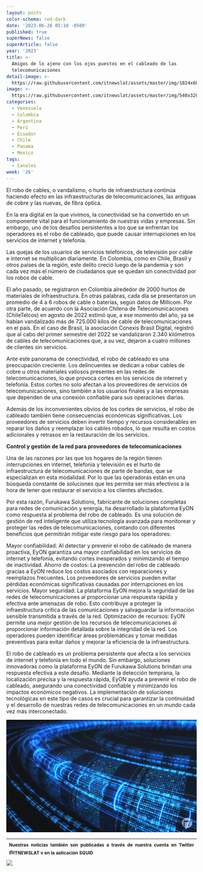 ```yaml
---
layout: posts
color-schema: red-dark
date: '2023-06-28 05:10 -0500'
published: true
superNews: false
superArticle: false
year: '2023'
title: >-
  Amigos de lo ajeno con los ojos puestos en el cableado de las
  telecomunicaciones
detail-image: >-
  https://raw.githubusercontent.com/itnewslat/assets/master/img/1024x680/fibra-optica-digital-g.jpg
image: >-
  https://raw.githubusercontent.com/itnewslat/assets/master/img/540x320/fibra-optica-digital-p.jpg
categories:
  - Venezuela
  - Colombia
  - Argentina
  - Perú
  - Ecuador
  - Chile
  - Panama
  - Mexico
tags:
  - Canales
week: '26'
---
```

El robo de cables, o vandalismo, o hurto de infraestructura continúa haciendo efecto en las infraestructuras de telecomunicaciones, las antiguas de cobre y las nuevas, de fibra óptica.
 
En la era digital en la que vivimos, la conectividad se ha convertido en un componente vital para el funcionamiento de nuestras vidas y empresas. Sin embargo, uno de los desafíos persistentes a los que se enfrentan los operadores es el robo de cableado, que puede causar interrupciones en los servicios de internet y telefonía.
 
Las quejas de los usuarios de servicios telefónicos, de televisión por cable e internet se multiplican diariamente. En Colombia, como en Chile, Brasil y otros países de la región, este delito creció luego de la pandemia y son cada vez más el número de ciudadanos que se quedan sin conectividad por los robos de cable.
 
El año pasado, se registraron en Colombia alrededor de 2000 hurtos de materiales de infraestructura. En otras palabras, cada día se presentaron un promedio de 4 a 6 robos de cable o baterías, según datos de Millicom. Por otra parte, de acuerdo con la Asociación Chilena de Telecomunicaciones (ChileTelcos) en agosto de 2022 estimó que, a ese momento del año, ya se habían vandalizado más de 725.000 kilos de cable de telecomunicaciones en el país. En el caso de Brasil, la asociación Conexis Brasil Digital, registró que al cabo del primer semestre del 2022 se vandalizaron 2.340 kilómetros de cables de telecomunicaciones que, a su vez, dejaron a cuatro millones de clientes sin servicios.
 
Ante este panorama de conectividad, el robo de cableado es una preocupación creciente. Los delincuentes se dedican a robar cables de cobre u otros materiales valiosos presentes en las redes de telecomunicaciones, lo que provoca cortes en los servicios de internet y telefonía. Estos cortes no solo afectan a los proveedores de servicios de telecomunicaciones, sino también a los usuarios finales y a las empresas que dependen de una conexión confiable para sus operaciones diarias.
 
Además de los inconvenientes obvios de los cortes de servicios, el robo de cableado también tiene consecuencias económicas significativas. Los proveedores de servicios deben invertir tiempo y recursos considerables en reparar los daños y reemplazar los cables robados, lo que resulta en costos adicionales y retrasos en la restauración de los servicios.
 
**Control y gestión de la red para proveedores de telecomunicaciones**
 
Una de las razones por las que los hogares de la región tienen interrupciones en internet, telefonía y televisión es el hurto de infraestructura de telecomunicaciones de parte de bandas, que se especializan en esta modalidad. Por lo que las operadoras están en una búsqueda constante de soluciones que les permita ser más efectivos a la hora de tener que restaurar el servicio a los clientes afectados.
 
Por esta razón, Furukawa Solutions, fabricante de soluciones completas para redes de comunicación y energía, ha desarrollado la plataforma EyON como respuesta al problema del robo de cableado. Es una solución de gestión de red inteligente que utiliza tecnología avanzada para monitorear y proteger las redes de telecomunicaciones, contando con diferentes beneficios que permitirán mitigar este riesgo para los operadores: 
 
Mayor confiabilidad: Al detectar y prevenir el robo de cableado de manera proactiva, EyON garantiza una mayor confiabilidad en los servicios de internet y telefonía, evitando cortes inesperados y minimizando el tiempo de inactividad.
Ahorro de costos: La prevención del robo de cableado gracias a EyON reduce los costos asociados con reparaciones y reemplazos frecuentes. Los proveedores de servicios pueden evitar pérdidas económicas significativas causadas por interrupciones en los servicios.
Mayor seguridad: La plataforma EyON mejora la seguridad de las redes de telecomunicaciones al proporcionar una respuesta rápida y efectiva ante amenazas de robo. Esto contribuye a proteger la infraestructura crítica de las comunicaciones y salvaguardar la información sensible transmitida a través de la red.
Optimización de recursos: EyON permite una mejor gestión de los recursos de telecomunicaciones al proporcionar información detallada sobre la integridad de la red. Los operadores pueden identificar áreas problemáticas y tomar medidas preventivas para evitar daños y mejorar la eficiencia de la infraestructura.
 
El robo de cableado es un problema persistente que afecta a los servicios de internet y telefonía en todo el mundo. Sin embargo, soluciones innovadoras como la plataforma EyON de Furukawa Solutions brindan una respuesta efectiva a este desafío. Mediante la detección temprana, la localización precisa y la respuesta rápida, EyON ayuda a prevenir el robo de cableado, asegurando una conectividad confiable y minimizando los impactos económicos negativos. La implementación de soluciones tecnológicas en este tipo de casos es crucial para garantizar la continuidad y el desarrollo de nuestras redes de telecomunicaciones en un mundo cada vez más interconectado.

![](https://raw.githubusercontent.com/itnewslat/assets/master/img/540x320/fibra-optica-digital-p.jpg)

<table style="height: 42px;" width="569">
<tbody>
<tr>
<td style="text-align: justify;"><sub><strong>Nuestras noticias también son publicadas a través de nuestra cuenta en Twitter <a href="https://twitter.com/itnewslat?lang=es">@ITNEWSLAT</a> y en la aplicación <a href="https://squidapp.co/en/">SQUID</a></strong></sub></td>
</tr>
</tbody>
</table>
<img src="https://tracker.metricool.com/c3po.jpg?hash=56f88a41e39ab42c063cc51676587a04"/>